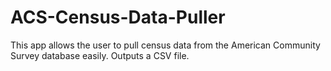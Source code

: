 # ACS-Census-Data-Puller
This app allows the user to pull census data from the American Community Survey database easily. Outputs a CSV file.
